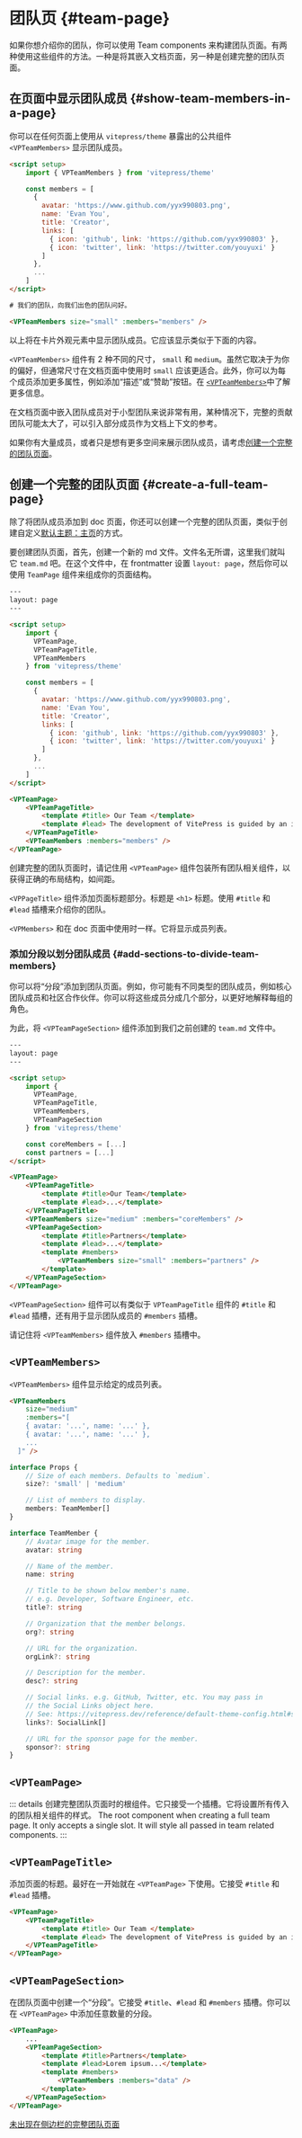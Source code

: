 <script setup>
import { VPTeamMembers } from 'vitepress/theme'

const members = [
  // {
  //   avatar: 'https://github.com/yyx990803.png',
  //   name: 'Evan You',
  //   title: 'Creator',
  //   links: [
  //     { icon: 'github', link: 'https://github.com/yyx990803' },
  //     { icon: 'twitter', link: 'https://twitter.com/youyuxi' }
  //   ]
  // },
  // {
  //   avatar: 'https://github.com/kiaking.png',
  //   name: 'Kia King Ishii',
  //   title: 'Developer',
  //   links: [
  //     { icon: 'github', link: 'https://github.com/kiaking' },
  //     { icon: 'twitter', link: 'https://twitter.com/KiaKing85' }
  //   ]
  // }
  {
    avatar: 'https://avatars.githubusercontent.com/u/50388827?v=4',
    name: 'VanchKong',
    title: 'Translator',
    links: [
      { icon: 'github', link: 'https://github.com/vanchKong' },
    ]
  }
]
</script>

# 团队页 {#team-page}

如果你想介绍你的团队，你可以使用 Team components 来构建团队页面。有两种使用这些组件的方法。一种是将其嵌入文档页面，另一种是创建完整的团队页面。

## 在页面中显示团队成员 {#show-team-members-in-a-page}

你可以在任何页面上使用从 `vitepress/theme` 暴露出的公共组件 `<VPTeamMembers>` 显示团队成员。

```html
<script setup>
	import { VPTeamMembers } from 'vitepress/theme'

	const members = [
	  {
	    avatar: 'https://www.github.com/yyx990803.png',
	    name: 'Evan You',
	    title: 'Creator',
	    links: [
	      { icon: 'github', link: 'https://github.com/yyx990803' },
	      { icon: 'twitter', link: 'https://twitter.com/youyuxi' }
	    ]
	  },
	  ...
	]
</script>

# 我们的团队，向我们出色的团队问好。

<VPTeamMembers size="small" :members="members" />
```

以上将在卡片外观元素中显示团队成员。它应该显示类似于下面的内容。

<VPTeamMembers size="small" :members="members" />

`<VPTeamMembers>` 组件有 2 种不同的尺寸， `small` 和 `medium`。虽然它取决于为你的偏好，但通常尺寸在文档页面中使用时 `small` 应该更适合。此外，你可以为每个成员添加更多属性，例如添加“描述”或“赞助”按钮。在 [`<VPTeamMembers>`](#vpteammembers)中了解更多信息。

在文档页面中嵌入团队成员对于小型团队来说非常有用，某种情况下，完整的贡献团队可能太大了，可以引入部分成员作为文档上下文的参考。

如果你有大量成员，或者只是想有更多空间来展示团队成员，请考虑[创建一个完整的团队页面](#create-a-full-team-page)。

## 创建一个完整的团队页面 {#create-a-full-team-page}

除了将团队成员添加到 doc 页面，你还可以创建一个完整的团队页面，类似于创建自定义[默认主题：主页](./default-theme-home-page)的方式。

要创建团队页面，首先，创建一个新的 md 文件。文件名无所谓，这里我们就叫它 `team.md` 吧。在这个文件中，在 frontmatter 设置 `layout: page`，然后你可以使用 `TeamPage` 组件来组成你的页面结构。

```html
---
layout: page
---

<script setup>
	import {
	  VPTeamPage,
	  VPTeamPageTitle,
	  VPTeamMembers
	} from 'vitepress/theme'

	const members = [
	  {
	    avatar: 'https://www.github.com/yyx990803.png',
	    name: 'Evan You',
	    title: 'Creator',
	    links: [
	      { icon: 'github', link: 'https://github.com/yyx990803' },
	      { icon: 'twitter', link: 'https://twitter.com/youyuxi' }
	    ]
	  },
	  ...
	]
</script>

<VPTeamPage>
	<VPTeamPageTitle>
		<template #title> Our Team </template>
		<template #lead> The development of VitePress is guided by an international team, some of whom have chosen to be featured below. </template>
	</VPTeamPageTitle>
	<VPTeamMembers :members="members" />
</VPTeamPage>
```

创建完整的团队页面时，请记住用 `<VPTeamPage>` 组件包装所有团队相关组件，以获得正确的布局结构，如间距。

`<VPPageTitle>` 组件添加页面标题部分。标题是 `<h1>` 标题。使用 `#title` 和 `#lead` 插槽来介绍你的团队。

`<VPMembers>` 和在 doc 页面中使用时一样。它将显示成员列表。

### 添加分段以划分团队成员 {#add-sections-to-divide-team-members}

你可以将“分段”添加到团队页面。例如，你可能有不同类型的团队成员，例如核心团队成员和社区合作伙伴。你可以将这些成员分成几个部分，以更好地解释每组的角色。

为此，将 `<VPTeamPageSection>` 组件添加到我们之前创建的 `team.md` 文件中。

```html
---
layout: page
---

<script setup>
	import {
	  VPTeamPage,
	  VPTeamPageTitle,
	  VPTeamMembers,
	  VPTeamPageSection
	} from 'vitepress/theme'

	const coreMembers = [...]
	const partners = [...]
</script>

<VPTeamPage>
	<VPTeamPageTitle>
		<template #title>Our Team</template>
		<template #lead>...</template>
	</VPTeamPageTitle>
	<VPTeamMembers size="medium" :members="coreMembers" />
	<VPTeamPageSection>
		<template #title>Partners</template>
		<template #lead>...</template>
		<template #members>
			<VPTeamMembers size="small" :members="partners" />
		</template>
	</VPTeamPageSection>
</VPTeamPage>
```

`<VPTeamPageSection>` 组件可以有类似于 `VPTeamPageTitle` 组件的 `#title` 和 `#lead` 插槽，还有用于显示团队成员的 `#members` 插槽。

请记住将 `<VPTeamMembers>` 组件放入 `#members` 插槽中。

## `<VPTeamMembers>`

`<VPTeamMembers>` 组件显示给定的成员列表。

```html
<VPTeamMembers
	size="medium"
	:members="[
    { avatar: '...', name: '...' },
    { avatar: '...', name: '...' },
    ...
  ]" />
```

```ts
interface Props {
	// Size of each members. Defaults to `medium`.
	size?: 'small' | 'medium'

	// List of members to display.
	members: TeamMember[]
}

interface TeamMember {
	// Avatar image for the member.
	avatar: string

	// Name of the member.
	name: string

	// Title to be shown below member's name.
	// e.g. Developer, Software Engineer, etc.
	title?: string

	// Organization that the member belongs.
	org?: string

	// URL for the organization.
	orgLink?: string

	// Description for the member.
	desc?: string

	// Social links. e.g. GitHub, Twitter, etc. You may pass in
	// the Social Links object here.
	// See: https://vitepress.dev/reference/default-theme-config.html#sociallinks
	links?: SocialLink[]

	// URL for the sponsor page for the member.
	sponsor?: string
}
```

## `<VPTeamPage>`

::: details 创建完整团队页面时的根组件。它只接受一个插槽。它将设置所有传入的团队相关组件的样式。
The root component when creating a full team page. It only accepts a single slot. It will style all passed in team related components.
:::

## `<VPTeamPageTitle>`

添加页面的标题。最好在一开始就在 `<VPTeamPage>` 下使用。它接受 `#title` 和 `#lead` 插槽。

```html
<VPTeamPage>
	<VPTeamPageTitle>
		<template #title> Our Team </template>
		<template #lead> The development of VitePress is guided by an international team, some of whom have chosen to be featured below. </template>
	</VPTeamPageTitle>
</VPTeamPage>
```

## `<VPTeamPageSection>`

在团队页面中创建一个“分段”。它接受 `#title`、`#lead` 和 `#members` 插槽。你可以在 `<VPTeamPage>` 中添加任意数量的分段。

```html
<VPTeamPage>
	...
	<VPTeamPageSection>
		<template #title>Partners</template>
		<template #lead>Lorem ipsum...</template>
		<template #members>
			<VPTeamMembers :members="data" />
		</template>
	</VPTeamPageSection>
</VPTeamPage>
```

[未出现在侧边栏的完整团队页面](./team)

